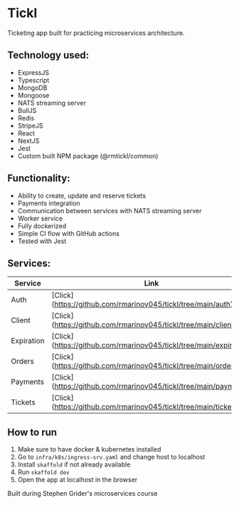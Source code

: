 # Tickl

Ticketing app built for practicing microservices architecture.

## Technology used:

-   ExpressJS
-   Typescript
-   MongoDB
-   Mongoose
-   NATS streaming server
-   BullJS
-   Redis
-   StripeJS
-   React
-   NextJS
-   Jest
-   Custom built NPM package (@rmtickl/common)

## Functionality:

-   Ability to create, update and reserve tickets
-   Payments integration
-   Communication between services with NATS streaming server
-   Worker service
-   Fully dockerized
-   Simple CI flow with GitHub actions
-   Tested with Jest

## Services:

| Service    | Link |
| ---------- | ---- |
| Auth       | [Click] (https://github.com/rmarinov045/tickl/tree/main/auth)     |
| Client     | [Click] (https://github.com/rmarinov045/tickl/tree/main/client)     |
| Expiration | [Click] (https://github.com/rmarinov045/tickl/tree/main/expiration)     |
| Orders     | [Click] (https://github.com/rmarinov045/tickl/tree/main/orders)     |
| Payments   | [Click] (https://github.com/rmarinov045/tickl/tree/main/payments)     |
| Tickets    | [Click] (https://github.com/rmarinov045/tickl/tree/main/tickets)     |

## How to run

1. Make sure to have docker & kubernetes installed
2. Go to `infra/k8s/ingress-srv.yaml` and change host to localhost
3. Install `skaffold` if not already available
4. Run `skaffold dev`
5. Open the app at localhost in the browser

Built during Stephen Grider's microservices course
